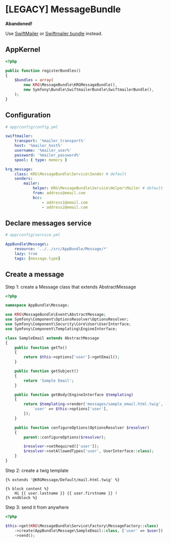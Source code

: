 # [LEGACY] MessageBundle

**Abandoned!**

Use [SwiftMailer](https://github.com/swiftmailer/swiftmailer) or [Swiftmailer bundle](https://github.com/symfony/swiftmailer-bundle) instead.

AppKernel
---------

```php
<?php

public function registerBundles()
{
    $bundles = array(
        new KRG\MessageBundle\KRGMessageBundle(),
        new Symfony\Bundle\SwiftmailerBundle\SwiftmailerBundle(),
    );
}
```


Configuration
-------------

```yaml
# app/config/config.yml

swiftmailer:
    transport: '%mailer_transport%'
    host: '%mailer_host%'
    username: '%mailer_user%'
    password: '%mailer_password%'
    spool: { type: memory }

krg_message:
    class: KRG\MessageBundle\Service\Sender # default
    senders:
        mailer:
            helper: KRG\MessageBundle\Service\Helper\Mailer # default
            from: address@email.com
            bcc: 
                - address1@email.com
                - address2@email.com
```

Declare messages service
------------------------

```yaml
# app/config/service.yml

AppBundle\Message\:
    resource: '../../src/AppBundle/Message/*'
    lazy: true
    tags: [message.type]
```


Create a message
----------------

Step 1: create a Message class that extends AbstractMessage
```php
<?php

namespace AppBundle\Message;

use KRG\MessageBundle\Event\AbstractMessage;
use Symfony\Component\OptionsResolver\OptionsResolver;
use Symfony\Component\Security\Core\User\UserInterface;
use Symfony\Component\Templating\EngineInterface;

class SampleEmail extends AbstractMessage
{
    public function getTo()
    {
        return $this->options['user']->getEmail();
    }

    public function getSubject()
    {
        return 'Sample Email';
    }

    public function getBody(EngineInterface $templating)
    {
        return $templating->render('messages/sample_email.html.twig', [
            'user' => $this->options['user'],
        ]);
    }

    public function configureOptions(OptionsResolver $resolver)
    {
        parent::configureOptions($resolver);

        $resolver->setRequired(['user']);
        $resolver->setAllowedTypes('user', UserInterface::class);
    }
}
```

Step 2: create a twig template
```twig
{% extends '@KRGMessage/Default/mail.html.twig' %}

{% block content %}
    Hi {{ user.lastname }} {{ user.firstname }} !
{% endblock %}
```

Step 3: send it from anywhere
```php
<?php

$this->get(KRG\MessageBundle\Service\Factory\MessageFactory::class)
    ->create(AppBundle\Message\SampleEmail::class, ['user' => $user])
    ->send();
```
